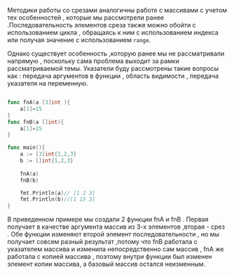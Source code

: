 Методики работы со срезами аналогичны работе с массивами с учетом тех особенностей , которые мы рассмотрели ранее .Последовательность элементов среза также можно обойти с использованием цикла , обращаясь к ним с использованием индекса или получая значение с использованием `range`.

Однако существует особенность ,которую ранее мы не рассматривали напрямую , поскольку сама проблема выходит за рамки рассматриваемой темы. 
Указатели буду рассмотрены такие вопросы как : передача аргументов в функции , область видимости , передача указателя на переменную.

```go

func fnA(a [3]int ){
	a[1]=15
}
func fnB(a []int){
	a[1]=15
}

func main(){
	a := [3]int{1,2,3}
	b := []int{1,2,3}
	
	fnA(a)
	fnB(b)

	fmt.Println(a)// [1 2 3]
	fmt.Println(b)//[1 15 3]
}
```

В приведенном примере мы создали 2 функции fnA и fnB . Первая получает в качестве аргумента массив из 3-х элементов ,вторая - срез . Обе функции изменяют второй элемент последовательности , но мы получает совсем разный результат ,потому что fnB работала с указателем массива и изменила непосредственно сам массив , fnA же работала с копией массива , поэтому внутри функции был изменен элемент копии массива, а базовый массив остался неизменным.